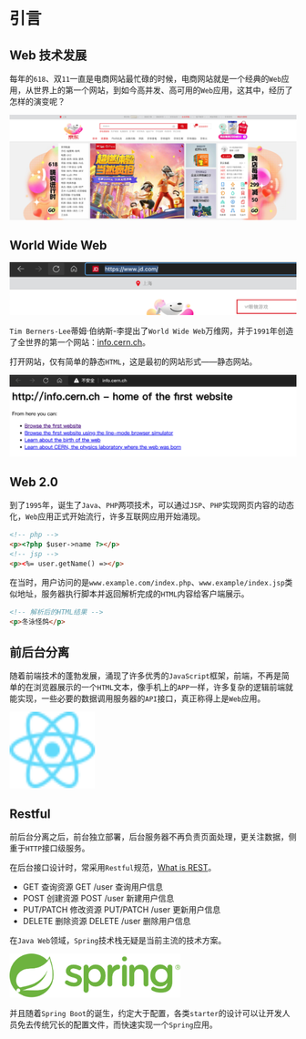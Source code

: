 # 引言

## Web 技术发展

每年的`618`、双`11`一直是电商网站最忙碌的时候，电商网站就是一个经典的`Web`应用，从世界上的第一个网站，到如今高并发、高可用的`Web`应用，这其中，经历了怎样的演变呢？

![618](./media/00/00.png)

## World Wide Web

![www](./media/00/01.png)

`Tim Berners-Lee`蒂姆·伯纳斯-李提出了`World Wide Web`万维网，并于`1991`年创造了全世界的第一个网站：[info.cern.ch](http://info.cern.ch)。

打开网站，仅有简单的静态`HTML`，这是最初的网站形式——静态网站。

![info.cern.ch](./media/00/02.png)

## Web 2.0

到了`1995`年，诞生了`Java`、`PHP`两项技术，可以通过`JSP`、`PHP`实现网页内容的动态化，`Web`应用正式开始流行，许多互联网应用开始涌现。

```html
<!-- php -->
<p><?php $user->name ?></p>
<!-- jsp -->
<p><%= user.getName() =></p>
```

在当时，用户访问的是`www.example.com/index.php`、`www.example/index.jsp`类似地址，服务器执行脚本并返回解析完成的`HTML`内容给客户端展示。

```html
<!-- 解析后的HTML结果 -->
<p>冬泳怪鸽</p>
```

## 前后台分离

随着前端技术的蓬勃发展，涌现了许多优秀的`JavaScript`框架，前端，不再是简单的在浏览器展示的一个`HTML`文本，像手机上的`APP`一样，许多复杂的逻辑前端就能实现，一些必要的数据调用服务器的`API`接口，真正称得上是`Web`应用。

<img src="./media/00/03.svg" alt="react" width="150px">

## Restful

前后台分离之后，前台独立部署，后台服务器不再负责页面处理，更关注数据，侧重于`HTTP`接口级服务。

在后台接口设计时，常采用`Restful`规范，[What is REST](https://restfulapi.net/)。

- GET 查询资源 GET /user 查询用户信息
- POST 创建资源 POST /user 新建用户信息
- PUT/PATCH 修改资源 PUT/PATCH /user 更新用户信息
- DELETE 删除资源 DELETE /user 删除用户信息

在`Java Web`领域，`Spring`技术栈无疑是当前主流的技术方案。

<img src="./media/00/04.svg" alt="spring" width="300px">

并且随着`Spring Boot`的诞生，约定大于配置，各类`starter`的设计可以让开发人员免去传统冗长的配置文件，而快速实现一个`Spring`应用。